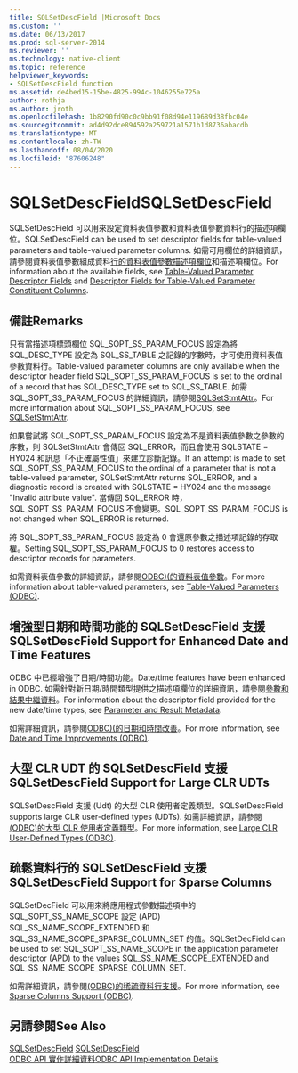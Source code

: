 ```yaml
---
title: SQLSetDescField |Microsoft Docs
ms.custom: ''
ms.date: 06/13/2017
ms.prod: sql-server-2014
ms.reviewer: ''
ms.technology: native-client
ms.topic: reference
helpviewer_keywords:
- SQLSetDescField function
ms.assetid: de4bed15-15be-4825-994c-1046255e725a
author: rothja
ms.author: jroth
ms.openlocfilehash: 1b8290fd90c0c9bb91f08d94e119689d38fbc04e
ms.sourcegitcommit: ad4d92dce894592a259721a1571b1d8736abacdb
ms.translationtype: MT
ms.contentlocale: zh-TW
ms.lasthandoff: 08/04/2020
ms.locfileid: "87606248"
---
```

# <a name="sqlsetdescfield"></a><span data-ttu-id="f54be-102">SQLSetDescField</span><span class="sxs-lookup"><span data-stu-id="f54be-102">SQLSetDescField</span></span>
  <span data-ttu-id="f54be-103">SQLSetDescField 可以用來設定資料表值參數和資料表值參數資料行的描述項欄位。</span><span class="sxs-lookup"><span data-stu-id="f54be-103">SQLSetDescField can be used to set descriptor fields for table-valued parameters and table-valued parameter columns.</span></span> <span data-ttu-id="f54be-104">如需可用欄位的詳細資訊，請參閱資料表值參數組成資料[行的](../native-client-odbc-table-valued-parameters/descriptor-fields-for-table-valued-parameter-constituent-columns.md)[資料表值參數描述項欄位](../native-client-odbc-table-valued-parameters/table-valued-parameter-descriptor-fields.md)和描述項欄位。</span><span class="sxs-lookup"><span data-stu-id="f54be-104">For information about the available fields, see [Table-Valued Parameter Descriptor Fields](../native-client-odbc-table-valued-parameters/table-valued-parameter-descriptor-fields.md) and [Descriptor Fields for Table-Valued Parameter Constituent Columns](../native-client-odbc-table-valued-parameters/descriptor-fields-for-table-valued-parameter-constituent-columns.md).</span></span>  
  
## <a name="remarks"></a><span data-ttu-id="f54be-105">備註</span><span class="sxs-lookup"><span data-stu-id="f54be-105">Remarks</span></span>  
 <span data-ttu-id="f54be-106">只有當描述項標頭欄位 SQL_SOPT_SS_PARAM_FOCUS 設定為將 SQL_DESC_TYPE 設定為 SQL_SS_TABLE 之記錄的序數時，才可使用資料表值參數資料行。</span><span class="sxs-lookup"><span data-stu-id="f54be-106">Table-valued parameter columns are only available when the descriptor header field SQL_SOPT_SS_PARAM_FOCUS is set to the ordinal of a record that has SQL_DESC_TYPE set to SQL_SS_TABLE.</span></span> <span data-ttu-id="f54be-107">如需 SQL_SOPT_SS_PARAM_FOCUS 的詳細資訊，請參閱[SQLSetStmtAttr](sqlsetstmtattr.md)。</span><span class="sxs-lookup"><span data-stu-id="f54be-107">For more information about SQL_SOPT_SS_PARAM_FOCUS, see [SQLSetStmtAttr](sqlsetstmtattr.md).</span></span>  
  
 <span data-ttu-id="f54be-108">如果嘗試將 SQL_SOPT_SS_PARAM_FOCUS 設定為不是資料表值參數之參數的序數，則 SQLSetStmtAttr 會傳回 SQL_ERROR，而且會使用 SQLSTATE = HY024 和訊息「不正確屬性值」來建立診斷記錄。</span><span class="sxs-lookup"><span data-stu-id="f54be-108">If an attempt is made to set SQL_SOPT_SS_PARAM_FOCUS to the ordinal of a parameter that is not a table-valued parameter, SQLSetStmtAttr returns SQL_ERROR, and a diagnostic record is created with SQLSTATE = HY024 and the message "Invalid attribute value".</span></span> <span data-ttu-id="f54be-109">當傳回 SQL_ERROR 時，SQL_SOPT_SS_PARAM_FOCUS 不會變更。</span><span class="sxs-lookup"><span data-stu-id="f54be-109">SQL_SOPT_SS_PARAM_FOCUS is not changed when SQL_ERROR is returned.</span></span>  
  
 <span data-ttu-id="f54be-110">將 SQL_SOPT_SS_PARAM_FOCUS 設定為 0 會還原參數之描述項記錄的存取權。</span><span class="sxs-lookup"><span data-stu-id="f54be-110">Setting SQL_SOPT_SS_PARAM_FOCUS to 0 restores access to descriptor records for parameters.</span></span>  
  
 <span data-ttu-id="f54be-111">如需資料表值參數的詳細資訊，請參閱[ODBC&#41;&#40;的資料表值參數](../native-client-odbc-table-valued-parameters/table-valued-parameters-odbc.md)。</span><span class="sxs-lookup"><span data-stu-id="f54be-111">For more information about table-valued parameters, see [Table-Valued Parameters &#40;ODBC&#41;](../native-client-odbc-table-valued-parameters/table-valued-parameters-odbc.md).</span></span>  
  
## <a name="sqlsetdescfield-support-for-enhanced-date-and-time-features"></a><span data-ttu-id="f54be-112">增強型日期和時間功能的 SQLSetDescField 支援</span><span class="sxs-lookup"><span data-stu-id="f54be-112">SQLSetDescField Support for Enhanced Date and Time Features</span></span>  
 <span data-ttu-id="f54be-113">ODBC 中已經增強了日期/時間功能。</span><span class="sxs-lookup"><span data-stu-id="f54be-113">Date/time features have been enhanced in ODBC.</span></span> <span data-ttu-id="f54be-114">如需針對新日期/時間類型提供之描述項欄位的詳細資訊，請參閱[參數和結果中繼資料](../native-client-odbc-date-time/metadata-parameter-and-result.md)。</span><span class="sxs-lookup"><span data-stu-id="f54be-114">For information about the descriptor field provided for the new date/time types, see [Parameter and Result Metadata](../native-client-odbc-date-time/metadata-parameter-and-result.md).</span></span>  
  
 <span data-ttu-id="f54be-115">如需詳細資訊，請參閱[ODBC&#41;&#40;的日期和時間改善](../native-client-odbc-date-time/date-and-time-improvements-odbc.md)。</span><span class="sxs-lookup"><span data-stu-id="f54be-115">For more information, see [Date and Time Improvements &#40;ODBC&#41;](../native-client-odbc-date-time/date-and-time-improvements-odbc.md).</span></span>  
  
## <a name="sqlsetdescfield-support-for-large-clr-udts"></a><span data-ttu-id="f54be-116">大型 CLR UDT 的 SQLSetDescField 支援</span><span class="sxs-lookup"><span data-stu-id="f54be-116">SQLSetDescField Support for Large CLR UDTs</span></span>  
 <span data-ttu-id="f54be-117">SQLSetDescField 支援 (Udt) 的大型 CLR 使用者定義類型。</span><span class="sxs-lookup"><span data-stu-id="f54be-117">SQLSetDescField supports large CLR user-defined types (UDTs).</span></span> <span data-ttu-id="f54be-118">如需詳細資訊，請參閱[&#40;ODBC&#41;的大型 CLR 使用者定義類型](../native-client/odbc/large-clr-user-defined-types-odbc.md)。</span><span class="sxs-lookup"><span data-stu-id="f54be-118">For more information, see [Large CLR User-Defined Types &#40;ODBC&#41;](../native-client/odbc/large-clr-user-defined-types-odbc.md).</span></span>  
  
## <a name="sqlsetdescfield-support-for-sparse-columns"></a><span data-ttu-id="f54be-119">疏鬆資料行的 SQLSetDescField 支援</span><span class="sxs-lookup"><span data-stu-id="f54be-119">SQLSetDescField Support for Sparse Columns</span></span>  
 <span data-ttu-id="f54be-120">SQLSetDecField 可以用來將應用程式參數描述項中的 SQL_SOPT_SS_NAME_SCOPE 設定 (APD) SQL_SS_NAME_SCOPE_EXTENDED 和 SQL_SS_NAME_SCOPE_SPARSE_COLUMN_SET 的值。</span><span class="sxs-lookup"><span data-stu-id="f54be-120">SQLSetDecField can be used to set SQL_SOPT_SS_NAME_SCOPE in the application parameter descriptor (APD) to the values SQL_SS_NAME_SCOPE_EXTENDED and SQL_SS_NAME_SCOPE_SPARSE_COLUMN_SET.</span></span>  
  
 <span data-ttu-id="f54be-121">如需詳細資訊，請參閱[&#40;ODBC&#41;的稀疏資料行支援](../native-client/odbc/sparse-columns-support-odbc.md)。</span><span class="sxs-lookup"><span data-stu-id="f54be-121">For more information, see [Sparse Columns Support &#40;ODBC&#41;](../native-client/odbc/sparse-columns-support-odbc.md).</span></span>  
  
## <a name="see-also"></a><span data-ttu-id="f54be-122">另請參閱</span><span class="sxs-lookup"><span data-stu-id="f54be-122">See Also</span></span>  
 <span data-ttu-id="f54be-123">[SQLSetDescField](https://go.microsoft.com/fwlink/?LinkId=80705) </span><span class="sxs-lookup"><span data-stu-id="f54be-123">[SQLSetDescField](https://go.microsoft.com/fwlink/?LinkId=80705) </span></span>  
 [<span data-ttu-id="f54be-124">ODBC API 實作詳細資料</span><span class="sxs-lookup"><span data-stu-id="f54be-124">ODBC API Implementation Details</span></span>](odbc-api-implementation-details.md)  
  
  
